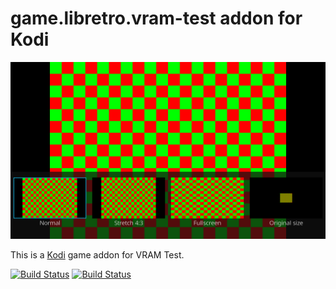 # game.libretro.vram-test addon for Kodi

![vram-test screenshot](game.libretro.vram-test/resources/screenshot-01.png)

This is a [Kodi](http://kodi.tv) game addon for VRAM Test.

[![Build Status](https://travis-ci.org/kodi-game/game.libretro.vram-test.svg?branch=master)](https://travis-ci.org/kodi-game/game.libretro.vram-test)
[![Build Status](https://ci.appveyor.com/api/projects/status/github/kodi-game/game.libretro.vram-test?svg=true)](https://ci.appveyor.com/project/kodi-game/game-libretro-vram-test)
